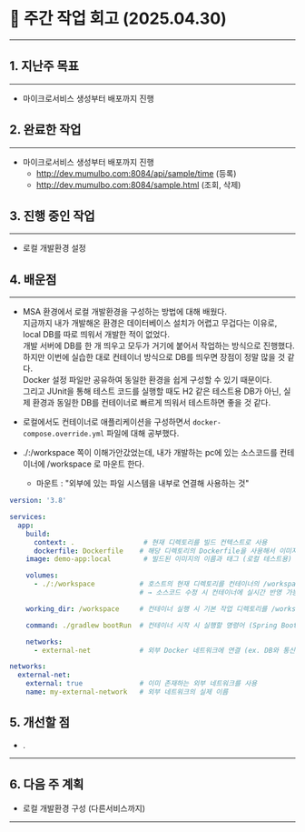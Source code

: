 # 📅 주간 작업 회고 (2025.04.30)

---

## 1. 지난주 목표

---

- 마이크로서비스 생성부터 배포까지 진행

## 2. 완료한 작업

---

- 마이크로서비스 생성부터 배포까지 진행  
  - http://dev.mumulbo.com:8084/api/sample/time (등록)  
  - http://dev.mumulbo.com:8084/sample.html (조회, 삭제)

## 3. 진행 중인 작업

---

- 로컬 개발환경 설정

## 4. 배운점

---

- MSA 환경에서 로컬 개발환경을 구성하는 방법에 대해 배웠다.  
  지금까지 내가 개발해온 환경은 데이터베이스 설치가 어렵고 무겁다는 이유로, local DB를 따로 띄워서 개발한 적이 없었다.  
  개발 서버에 DB를 한 개 띄우고 모두가 거기에 붙어서 작업하는 방식으로 진행했다.  
  하지만 이번에 실습한 대로 컨테이너 방식으로 DB를 띄우면 장점이 정말 많을 것 같다.  
  Docker 설정 파일만 공유하여 동일한 환경을 쉽게 구성할 수 있기 때문이다.  
  그리고 JUnit을 통해 테스트 코드를 실행할 때도 H2 같은 테스트용 DB가 아닌, 실제 환경과 동일한 DB를 컨테이너로 빠르게 띄워서 테스트하면 좋을 것 같다.

- 로컬에서도 컨테이너로 애플리케이션을 구성하면서 `docker-compose.override.yml` 파일에 대해 공부했다.
- ./:/workspace 쪽이 이해가안갔었는데, 내가 개발하는 pc에 있는 소스코드를 컨테이너에 /workspace 로 마운트 한다.
  - 마운트 : "외부에 있는 파일 시스템을 내부로 연결해 사용하는 것"

```yaml
version: '3.8'

services:
  app:
    build:
      context: .                 # 현재 디렉토리를 빌드 컨텍스트로 사용
      dockerfile: Dockerfile    # 해당 디렉토리의 Dockerfile을 사용해서 이미지 빌드
    image: demo-app:local        # 빌드된 이미지의 이름과 태그 (로컬 테스트용)

    volumes:
      - ./:/workspace           # 호스트의 현재 디렉토리를 컨테이너의 /workspace에 마운트
                                # → 소스코드 수정 시 컨테이너에 실시간 반영 가능

    working_dir: /workspace     # 컨테이너 실행 시 기본 작업 디렉토리를 /workspace로 설정

    command: ./gradlew bootRun  # 컨테이너 시작 시 실행할 명령어 (Spring Boot 앱 실행)

    networks:
      - external-net            # 외부 Docker 네트워크에 연결 (ex. DB와 통신 가능)

networks:
  external-net:
    external: true              # 이미 존재하는 외부 네트워크를 사용
    name: my-external-network   # 외부 네트워크의 실제 이름

```

## 5. 개선할 점

- .

---

## 6. 다음 주 계획

- 로컬 개발환경 구성 (다른서비스까지)

---

